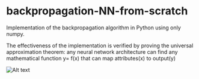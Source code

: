 # backpropagation-NN-from-scratch

Implementation of the backpropagation algorithm in Python using only numpy.

The effectiveness of the implementation is verified by proving the universal approximation theorem: any neural network architecture can find any mathematical function y= f(x) that can map attributes(x) to output(y)

   ![Alt text](https://https://github.com/marcellosicbaldi/backpropagation-NN-from-scratch/blob/main/Universal_approx_theorem.png)
